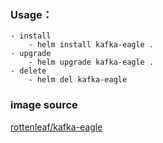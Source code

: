 ### Usage：
	- install
		- helm install kafka-eagle .
	- upgrade
		- helm upgrade kafka-eagle .
	- delete
		- helm del kafka-eagle
### image source

[rottenleaf/kafka-eagle](https://hub.docker.com/r/rottenleaf/kafka-eagle)
